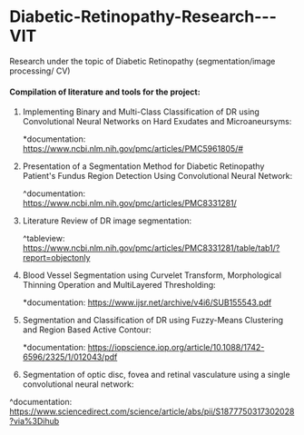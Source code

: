 # Diabetic-Retinopathy-Research---VIT
Research under the topic of Diabetic Retinopathy (segmentation/image processing/ CV)
#### Compilation of literature and tools for the project:

1. Implementing Binary and Multi-Class Classification of DR using Convolutional Neural Networks on Hard Exudates and Microaneursyms:                                  
   
   *documentation: https://www.ncbi.nlm.nih.gov/pmc/articles/PMC5961805/# 

2. Presentation of a Segmentation Method for Diabetic Retinopathy Patient's Fundus Region Detection Using Convolutional Neural Network:

   ^documentation: https://www.ncbi.nlm.nih.gov/pmc/articles/PMC8331281/

3. Literature Review of DR image segmentation:

   ^tableview: https://www.ncbi.nlm.nih.gov/pmc/articles/PMC8331281/table/tab1/?report=objectonly
   
4.  Blood Vessel Segmentation using Curvelet Transform, Morphological Thinning Operation and MultiLayered Thresholding:

    *documentation: https://www.ijsr.net/archive/v4i6/SUB155543.pdf

5.  Segmentation and Classification of DR using Fuzzy-Means Clustering and Region Based Active Contour:
     
    *documentation: https://iopscience.iop.org/article/10.1088/1742-6596/2325/1/012043/pdf
    
6.  Segmentation of optic disc, fovea and retinal vasculature using a single convolutional neural network:

   ^documentation: https://www.sciencedirect.com/science/article/abs/pii/S1877750317302028?via%3Dihub
